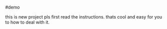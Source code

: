 #demo


this is new project pls first read the instructions.
thats cool and easy for you to how to deal with it.
